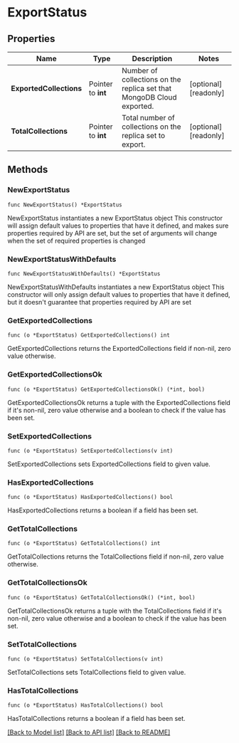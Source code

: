 # ExportStatus

## Properties

Name | Type | Description | Notes
------------ | ------------- | ------------- | -------------
**ExportedCollections** | Pointer to **int** | Number of collections on the replica set that MongoDB Cloud exported. | [optional] [readonly] 
**TotalCollections** | Pointer to **int** | Total number of collections on the replica set to export. | [optional] [readonly] 

## Methods

### NewExportStatus

`func NewExportStatus() *ExportStatus`

NewExportStatus instantiates a new ExportStatus object
This constructor will assign default values to properties that have it defined,
and makes sure properties required by API are set, but the set of arguments
will change when the set of required properties is changed

### NewExportStatusWithDefaults

`func NewExportStatusWithDefaults() *ExportStatus`

NewExportStatusWithDefaults instantiates a new ExportStatus object
This constructor will only assign default values to properties that have it defined,
but it doesn't guarantee that properties required by API are set

### GetExportedCollections

`func (o *ExportStatus) GetExportedCollections() int`

GetExportedCollections returns the ExportedCollections field if non-nil, zero value otherwise.

### GetExportedCollectionsOk

`func (o *ExportStatus) GetExportedCollectionsOk() (*int, bool)`

GetExportedCollectionsOk returns a tuple with the ExportedCollections field if it's non-nil, zero value otherwise
and a boolean to check if the value has been set.

### SetExportedCollections

`func (o *ExportStatus) SetExportedCollections(v int)`

SetExportedCollections sets ExportedCollections field to given value.

### HasExportedCollections

`func (o *ExportStatus) HasExportedCollections() bool`

HasExportedCollections returns a boolean if a field has been set.
### GetTotalCollections

`func (o *ExportStatus) GetTotalCollections() int`

GetTotalCollections returns the TotalCollections field if non-nil, zero value otherwise.

### GetTotalCollectionsOk

`func (o *ExportStatus) GetTotalCollectionsOk() (*int, bool)`

GetTotalCollectionsOk returns a tuple with the TotalCollections field if it's non-nil, zero value otherwise
and a boolean to check if the value has been set.

### SetTotalCollections

`func (o *ExportStatus) SetTotalCollections(v int)`

SetTotalCollections sets TotalCollections field to given value.

### HasTotalCollections

`func (o *ExportStatus) HasTotalCollections() bool`

HasTotalCollections returns a boolean if a field has been set.

[[Back to Model list]](../README.md#documentation-for-models) [[Back to API list]](../README.md#documentation-for-api-endpoints) [[Back to README]](../README.md)


